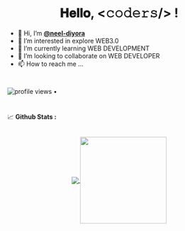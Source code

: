 <h1 align="center">
  <a target="_blank">
  </a>
  𝐇𝐞𝐥𝐥𝐨, &lt;𝚌𝚘𝚍𝚎𝚛𝚜/&gt; !
  <a target="_blank">
  </a>
</h1>

- 👋 Hi, I’m <strong>[@neel-diyora](https://twitter.com/neel_diyora)</strong>
- 👀 I’m interested in explore WEB3.0
- 🌱 I’m currently learning WEB DEVELOPMENT
- 💞️ I’m looking to collaborate on WEB DEVELOPER
- 📫 How to reach me ...
#
  <img src="https://gpvc.arturio.dev/neel-diyora" alt="profile views"> •  
#
<summary>
  <g-emoji class="g-emoji" alias="chart_with_upwards_trend" fallback-src="https://github.githubassets.com/images/icons/emoji/unicode/1f4c8.png">📈</g-emoji>
  <strong>Github Stats : </strong>
</summary>
<br>
<p align="center">
  <a href="https://github.com/neel-diyora">
    <img align="center" src="https://github-readme-stats.vercel.app/api?username=neel-diyora&show_icons=true&hide_border=true&title_color=94b4a4&amp&icon_color=FFFFFF&amp&text_color=FFFFFF&amp&bg_color=000000&count_private=true&include_all_commits=true"/>
  </a>
  <a href="https://github.com/neel-diyora">
    <img align="center" height="195px" src="https://github-readme-stats.vercel.app/api/top-langs/?username=neel-diyora&text_color=FFFFFF&bg_color=000000&title_color=94b4a4&langs_count=15&layout=compact&hide_border=true" />
  </a>
</p>
</details>
<br>
